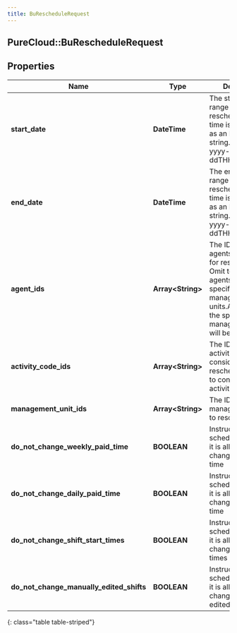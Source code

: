 ```yaml
---
title: BuRescheduleRequest
---
```

## PureCloud::BuRescheduleRequest

## Properties

|Name | Type | Description | Notes|
|------------ | ------------- | ------------- | -------------|
| **start_date** | **DateTime** | The start of the range to reschedule. Date time is represented as an ISO-8601 string. For example: yyyy-MM-ddTHH:mm:ss.SSSZ | |
| **end_date** | **DateTime** | The end of the range to reschedule. Date time is represented as an ISO-8601 string. For example: yyyy-MM-ddTHH:mm:ss.SSSZ | |
| **agent_ids** | **Array&lt;String&gt;** | The IDs of the agents to consider for rescheduling.  Omit to consider all agents in the specified management units.Agents not in the specified management units will be ignored | [optional] |
| **activity_code_ids** | **Array&lt;String&gt;** | The IDs of the activity codes to consider for rescheduling.  Omit to consider all activity codes | [optional] |
| **management_unit_ids** | **Array&lt;String&gt;** | The IDs of the management units to reschedule | |
| **do_not_change_weekly_paid_time** | **BOOLEAN** | Instructs the scheduler whether it is allowed to change weekly paid time | |
| **do_not_change_daily_paid_time** | **BOOLEAN** | Instructs the scheduler whether it is allowed to change daily paid time | |
| **do_not_change_shift_start_times** | **BOOLEAN** | Instructs the scheduler whether it is allowed to change shift start times | |
| **do_not_change_manually_edited_shifts** | **BOOLEAN** | Instructs the scheduler whether it is allowed to change manually edited shifts | |
{: class="table table-striped"}


